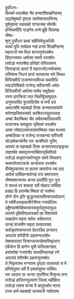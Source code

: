 दुर्योधनः-  
किमर्थं भरतश्रेष्ठ नैव हन्यााश्शिखण्डिनम्  
उद्यतेषुमथो दृष्ट्वा समरेष्वाततायिनम्  
पूर्वमुक्त्वा महाबाहो पाण्डन्सह सोमकैः  
हनिष्यामीति गाङ्गेय तन्मे ब्रूहि पितामह  
भीष्मः-  
शृणु दुर्योधन कथां सहैभिर्वसुधाधिपैः  
यदर्थं युधि सम्प्रेक्ष्य नाहं हन्यां शिखण्डिनम्  
महाराजो मम पिता शान्तनुर्भरतर्षभः  
दिष्टान्तमाप धर्मात्मा समये भरतर्षभ  
ततोऽहं भरतश्रेष्ठ प्रतिज्ञां परिपालयन्  
चित्राङ्गदं भ्रातरं वै महाराज्येऽभ्यषेचयम्  
तस्मिंश्च निधनं प्राप्ते सत्यवत्या मते स्थितः  
विचित्रवीर्यं राजानमभ्यषिञ्चं यथाविधि  
मयाऽभिषिक्तो राजेन्द्र यवीयानपि धर्मतः  
विचित्रवीर्यो धर्मात्मा मामेव समुदैक्षत  
तस्य दारक्रियां तात चिकीर्षुरहमुद्यतः  
अनुरूपादिव कुलादित्येव च मनो दधे  
अथाऽश्रौषं महाबाहो तिस्रः कन्यास्स्वयंवरे  
रूपेणाप्रतिमास्सर्वाः काशिराजसुतास्तदा  
अम्बां चैवाम्बिकां चैव तथैवाम्बालिकामपि  
राजानश्च समाहूताः पृथिव्यां भरतर्षभ  
अम्बा ज्येष्ठाऽभवत्तासामम्बिका त्वथ मध्यमा  
अम्बालिका च राजेन्द्र राजकन्या यवीयसी  
सोऽहमेकरथेनैव गतः काशीपतेः पुरीम्  
अपश्यं ता महाबाहो तिस्रः कन्यास्स्वलङ्कृताः  
राज्ञश्चैव समावृत्तान्पार्थिवान्पृथिवीपते  
ततोऽहं तान्नृपान्सर्वानाहूय समरे स्थितान्  
रथमारोपयाञ्चक्रे कन्यास्ता भरतर्षभ  
वीर्यशुल्काश्च ता ज्ञात्वा समारोप्य रथं तदा  
अवोचं पार्थिवान्सर्वानहं तत्र समागतान्  
भीष्मश्शान्तनवः कन्या हरतीति पुनः पुनः  
ते यतध्वं परं शक्त्या सर्वे मोक्षाय पार्थिवाः  
प्रसह्य हि हराम्येष मिषतां वो नरर्षभाः  
योगो योग इति क्रुद्धास्सारथींश्चाप्यचोदयन्  
ते रथैर्मेधसङ्काशैर्गजैश्च गजयोधिनः  
उष्ट्रैश्चाश्वैर्महेष्वासास्समुत्पेतुरुदायुधाः  
ततस्ते पृथिवीपालास्सर्व एव विशाम्पते  
रथव्रातेन महता सर्वतः पर्यवारयन्  
तानहं शरवर्षेण महता प्रत्यवारयम्  
सर्वान्नृपांश्चाप्यजयं देवराडिव दानवान्  
अपातयं शरैर्दीप्तैः प्रहसन्भरतर्षभ  
तेषामापततां चित्रान्ध्वजान्हेमपरिष्कृतान्  
एकैकेन हि बाणेन भूमौ पातितवानहम्  
हयांस्तेषां गजांश्चैव सारथींश्चाप्यहं रणे  
अपातयं शरैश्चैव प्रहसन्पुरुषर्षभ  
ते निवृत्ताश्च भग्नाश्च दृष्ट्वा तल्लाघवं च मे  
प्रणिपेतुश्च सर्वे वै प्रशशंसुश्च पार्थिवाः  
तत आदाय ताः कन्या नृपतींश्च विसृज्य तान्  
ततोऽहं हास्तिनपुरमागां जित्वा महीक्षितः  
ततोऽहं ताश्च कन्या वै भ्रातुरर्थाय भारत  
तच्च कर्म महाबाहो सत्यवत्यै न्यवेदयम्  
